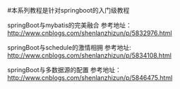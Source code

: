 #本系列教程是针对springboot的入门级教程

springBoot与mybatis的完美融合  参考地址：http://www.cnblogs.com/shenlanzhizun/p/5832976.html

springBoot与schedule的激情相拥 参考地址: http://www.cnblogs.com/shenlanzhizun/p/5834108.html

 springBoot与多数据源的配置    参考地址：http://www.cnblogs.com/shenlanzhizun/p/5846475.html
